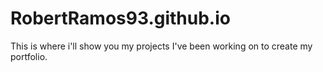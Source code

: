 # RobertRamos93.github.io
This is where i'll show you my projects I've been working on to create my portfolio.
